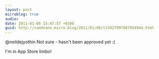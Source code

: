 ```yaml
---
layout: post
microblog: true
audio: 
date: 2011-01-06 15:47:57 +0100
guid: http://samdeane.micro.blog/2011/01/06/t23027997887954944.html
---
```

@neildejyothin Not sure - hasn't been approved yet :(

I'm in App Store limbo!
